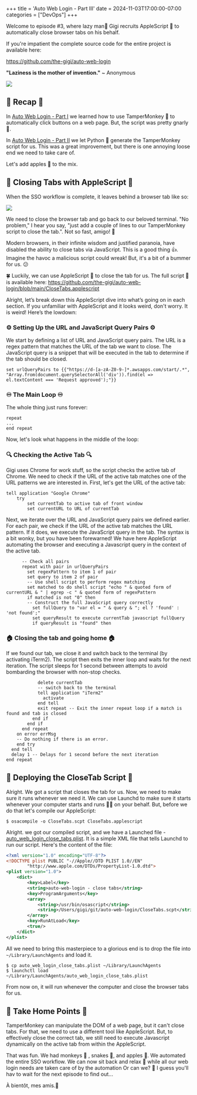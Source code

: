 +++
title = 'Auto Web Login - Part III'
date = 2024-11-03T17:00:00-07:00
categories = ["DevOps"]
+++

Welcome to episode #3, where lazy man🚶‍ Gigi recruits AppleScript 🍎 to automatically close browser
tabs on his behalf.

If you're impatient the complete source code for the entire project is available here:

https://github.com/the-gigi/auto-web-login

**"Laziness is the mother of invention."**
~ Anonymous

<!--more-->

![](images/hero.png)

## 🔄 Recap 🔄

In [Auto Web Login - Part I](https://the-gigi.github.io/gigi-zone/posts/2024/09/auto-web-login-part-1/)
we learned how to use TamperMonkey 🐒 to automatically click buttons on a web page. But, the script
was pretty gnarly 🤢.

In [Auto Web Login - Part II](https://the-gigi.github.io/gigi-zone/posts/2024/10/auto-web-login-part-2/)
we let Python 🐍 generate the TamperMonkey script for us. This was a great improvement, but there is
one annoying loose end we need to take care of.

Let's add apples 🍎 to the mix.

## 🚪 Closing Tabs with AppleScript 🚪

When the SSO workflow is complete, it leaves behind a browser tab like so:

![](images/request_approved.png)

We need to close the browser tab and go back to our beloved terminal. "No problem," I hear you
say, "just add a couple of lines to our TamperMonkey script to close the tab.". Not so fast, amigo!
🤠

Modern browsers, in their infinite wisdom and justified paranoia, have disabled the ability to close
tabs via JavaScript. This is a good thing 👍. Imagine the havoc a malicious script could wreak! But,
it's a bit of a bummer for us. 😕

🍀 Luckily, we can use AppleScript 🍏 to close the tab for us. The full script 📜 is available here:
https://github.com/the-gigi/auto-web-login/blob/main/CloseTabs.applescript

Alright, let’s break down this AppleScript dive into what’s going on in each
section. If you unfamiliar with AppleScript and it looks weird, don't worry. It is weird! Here’s the
lowdown:

### ⚙️ Setting Up the URL and JavaScript Query Pairs ⚙️

We start by defining a list of URL and JavaScript query pairs. The URL is a regex pattern that
matches the URL of the tab we want to close. The JavaScript query is a snippet that will be executed
in the tab to determine if the tab should be closed.

```applescript
set urlQueryPairs to {{"https://d-[a-zA-Z0-9-]*.awsapps.com/start/.*", "Array.from(document.querySelectorAll('div')).find(el => el.textContent === 'Request approved');"}}
```

### ♾️ The Main Loop ♾️

The whole thing just runs forever:

```applescript
repeat
...
end repeat
```

Now, let's look what happens in the middle of the loop:

### 🔍 Checking the Active Tab 🔍

Gigi uses Chrome for work stuff, so the script checks the active tab of Chrome. We need to check if
the URL of the active tab matches one of the URL patterns we are interested in. First, let's get the
URL of the active tab:

```applescript
tell application "Google Chrome"
    try
        set currentTab to active tab of front window
        set currentURL to URL of currentTab
```

Next, we iterate over the URL and JavaScript query pairs we defined earlier. For each pair, we check
if the URL of the active tab matches the URL pattern. If it does, we execute the JavaScript query in
the tab. The syntax is a bit wonky, but you have been forewarned! We have here AppleScript
automating the browser and executing a Javascript query in the context of the active tab.

```applescript
      -- Check all pairs
      repeat with pair in urlQueryPairs
        set regexPattern to item 1 of pair
        set query to item 2 of pair
        -- Use shell script to perform regex matching
        set matched to do shell script "echo " & quoted form of currentURL & " | egrep -c " & quoted form of regexPattern
        if matched is not "0" then
        -- Construct the full JavaScript query correctly
          set fullQuery to "var el = " & query & "; el ? 'found' : 'not found';"
          set queryResult to execute currentTab javascript fullQuery
          if queryResult is "found" then
```          

### 🏠 Closing the tab and going home 🏠

If we found our tab, we close it and switch back to the terminal (by activating iTerm2). The script
then exits the inner loop and waits for the next iteration. The script sleeps for 1 second between
attempts to avoid bombarding the browser with non-stop checks.

```applescript
            delete currentTab
            -- switch back to the terminal
            tell application "iTerm2"
              activate
            end tell
            exit repeat -- Exit the inner repeat loop if a match is found and tab is closed
          end if
        end if
      end repeat      
    on error errMsg
    -- Do nothing if there is an error.
    end try
  end tell
  delay 1 -- Delays for 1 second before the next iteration
end repeat
```

## 🚀 Deploying the CloseTab Script 🚀

Alright. We got a script that closes the tab for us. Now, we need to make sure it runs whenever we
need it. We can use Launchd to make sure it starts whenever your computer starts and runs 🏃‍♂️ on
your behalf. But, before we do that let's compile our AppleScript:

```shell
$ osacompile -o CloseTabs.scpt CloseTabs.applescript
```

Alright. we got our compiled script, and we have a Launched
file - [auto_web_login_close_tabs.plist](https://github.com/the-gigi/auto-web-login/blob/main/auto_web_login_close_tabs.plist).
It is a simple XML file that tells Launchd to run our script. Here's the content of the file:

```xml
<?xml version="1.0" encoding="UTF-8"?>
<!DOCTYPE plist PUBLIC "-//Apple//DTD PLIST 1.0//EN"
        "http://www.apple.com/DTDs/PropertyList-1.0.dtd">
<plist version="1.0">
    <dict>
        <key>Label</key>
        <string>auto-web-login - close tabs</string>
        <key>ProgramArguments</key>
        <array>
            <string>/usr/bin/osascript</string>
            <string>/Users/gigi/git/auto-web-login/CloseTabs.scpt</string>
        </array>
        <key>RunAtLoad</key>
        <true/>
    </dict>
</plist>
```

All we need to bring this masterpiece to a glorious end is to drop the file
into `~/Library/LaunchAgents` and load it.

```
$ cp auto_web_login_close_tabs.plist ~/Library/LaunchAgents
$ launchctl load ~/Library/LaunchAgents/auto_web_login_close_tabs.plist
```

From now on, it will run whenever the computer and close the browser tabs for us.

## 📌 Take Home Points 📌

TamperMonkey can manipulate the DOM of a web page, but it can't close tabs. For that, we need to use
a different tool like AppleScript. But, to effectively close the correct tab, we still need to
execute Javascript dynamically on the active tab from within the AppleScript.

That was fun. We had monkeys 🐒 , snakes 🐍, and apples 🍎. We automated the entire SSO workflow. We
can now sit back and relax 🍹 while all our web login needs are taken care of by the automation  Or
can we? 🤔 I guess you'll hav to wait for the next episode to find out...

À bientôt, mes amis.🎈
